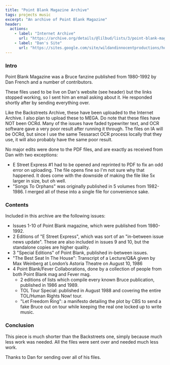 ```yaml
---
title: "Point Blank Magazine Archive"
tags: projects music
excerpt: "An archive of Point Blank Magazine"
header:
  actions:
    - label: "Internet Archive"
      url: "https://archive.org/details/@lilbud/lists/3/point-blank-magazine?sort=title"
    - label: "Dan's Site"
      url: "https://sites.google.com/site/wildandinnocentproductions/home?authuser=0"
---
```


### Intro
Point Blank Magazine was a Bruce fanzine published from 1980-1992 by Dan French and a number of contributors.

These files used to be live on Dan's website (see header) but the links stopped working, so I sent him an email asking about it. He responded shortly after by sending everything over.

Like the Backstreets Archive, these have been uploaded to the Internet Archive. I also plan to upload these to MEGA. Do note that these files have NOT been OCRd. Many of the issues have faded typewriter text, and OCR software gave a very poor result after running it through. The files on IA will be OCRd, but since I use the same Tessaract OCR process locally that they use, it will also probably have the same poor result.

No major edits were done to the PDF files, and are exactly as received from Dan with two exceptions:
- E Street Express #1 had to be opened and reprinted to PDF to fix an odd error on uploading. The file opens fine so I'm not sure why that happened. It does come with the downside of making the file like 5x larger in size, but oh well.
- "Songs To Orphans" was originally published in 5 volumes from 1982-1986. I merged all of these into a single file for convenience sake.

### Contents
Included in this archive are the following issues:
- Issues 1-10 of Point Blank magazine, which were published from 1980-1992.
- 2 Editions of "E Street Express", which was sort of an "in-between issue news update". These are also included in issues 9 and 10, but the standalone copies are higher quality.
- 3 "Special Editions" of Point Blank, published in-between issues.
- "The Best Seat In The House": Transcript of a Lecture/Q&A given by Max Weinberg at London’s Astoria Theatre on August 10, 1986
- 4 Point Blank/Fever Collaborations, done by a collection of people from both Point Blank mag and Fever mag.
    - 2 editions of lists which compile every known Bruce publication, published in 1986 and 1989.
    - TOL Tour Special: published in August 1988 and covering the entire TOL/Human Rights Now! tour.
    - "Let Freedom Ring": a manifesto detailing the plot by CBS to send a fake Bruce out on tour while keeping the real one locked up to write music.

### Conclusion
This piece is much shorter than the Backstreets one, simply because much less work was needed. All the files were sent over and needed much less work.

Thanks to Dan for sending over all of his files.